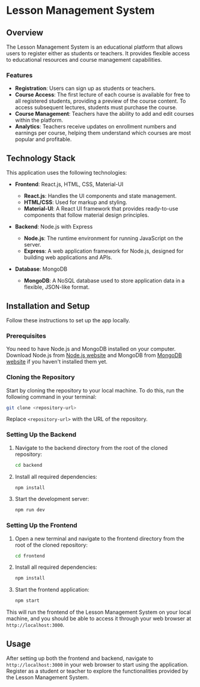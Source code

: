
# Lesson Management System

## Overview

The Lesson Management System is an educational platform that allows users to register either as students or teachers. It provides flexible access to educational resources and course management capabilities.

### Features

- **Registration**: Users can sign up as students or teachers.
- **Course Access**: The first lecture of each course is available for free to all registered students, providing a preview of the course content. To access subsequent lectures, students must purchase the course.
- **Course Management**: Teachers have the ability to add and edit courses within the platform.
- **Analytics**: Teachers receive updates on enrollment numbers and earnings per course, helping them understand which courses are most popular and profitable.

## Technology Stack

This application uses the following technologies:

- **Frontend**: React.js, HTML, CSS, Material-UI
  - **React.js**: Handles the UI components and state management.
  - **HTML/CSS**: Used for markup and styling.
  - **Material-UI**: A React UI framework that provides ready-to-use components that follow material design principles.
  
- **Backend**: Node.js with Express
  - **Node.js**: The runtime environment for running JavaScript on the server.
  - **Express**: A web application framework for Node.js, designed for building web applications and APIs.
  
- **Database**: MongoDB
  - **MongoDB**: A NoSQL database used to store application data in a flexible, JSON-like format.

## Installation and Setup

Follow these instructions to set up the app locally.

### Prerequisites

You need to have Node.js and MongoDB installed on your computer. Download Node.js from [Node.js website](https://nodejs.org/) and MongoDB from [MongoDB website](https://www.mongodb.com/try/download/community) if you haven't installed them yet.

### Cloning the Repository

Start by cloning the repository to your local machine. To do this, run the following command in your terminal:

```bash
git clone <repository-url>
```

Replace `<repository-url>` with the URL of the repository.

### Setting Up the Backend

1. Navigate to the backend directory from the root of the cloned repository:

    ```bash
    cd backend
    ```

2. Install all required dependencies:

    ```bash
    npm install
    ```

3. Start the development server:

    ```bash
    npm run dev
    ```

### Setting Up the Frontend

1. Open a new terminal and navigate to the frontend directory from the root of the cloned repository:

    ```bash
    cd frontend
    ```

2. Install all required dependencies:

    ```bash
    npm install
    ```

3. Start the frontend application:

    ```bash
    npm start
    ```

This will run the frontend of the Lesson Management System on your local machine, and you should be able to access it through your web browser at `http://localhost:3000`.

## Usage

After setting up both the frontend and backend, navigate to `http://localhost:3000` in your web browser to start using the application. Register as a student or teacher to explore the functionalities provided by the Lesson Management System.

